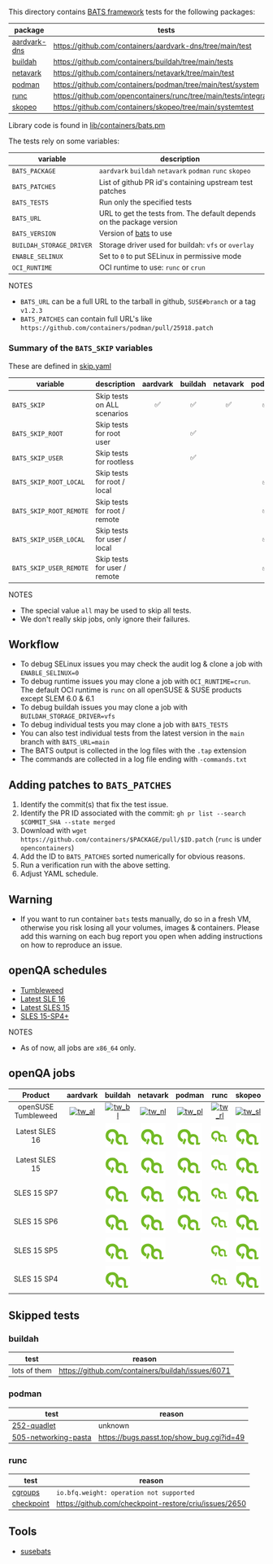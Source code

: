 
This directory contains [BATS framework](https://github.com/bats-core/bats-core) tests for the following packages:

| package | tests |
| --- | --- |
| [aardvark-dns](aardvark.pm) | https://github.com/containers/aardvark-dns/tree/main/test |
| [buildah](buildah.pm) | https://github.com/containers/buildah/tree/main/tests |
| [netavark](netavark.pm) | https://github.com/containers/netavark/tree/main/test |
| [podman](podman.pm) | https://github.com/containers/podman/tree/main/test/system |
| [runc](runc.pm) | https://github.com/opencontainers/runc/tree/main/tests/integration |
| [skopeo](skopeo.pm) | https://github.com/containers/skopeo/tree/main/systemtest |

Library code is found in [lib/containers/bats.pm](../../../lib/containers/bats.pm)

The tests rely on some variables:

| variable | description |
| --- | --- |
| `BATS_PACKAGE` | `aardvark` `buildah` `netavark` `podman` `runc` `skopeo` |
| `BATS_PATCHES` | List of github PR id's containing upstream test patches |
| `BATS_TESTS` | Run only the specified tests |
| `BATS_URL` | URL to get the tests from. The default depends on the package version |
| `BATS_VERSION` | Version of [bats](https://github.com/bats-core/bats-core) to use |
| `BUILDAH_STORAGE_DRIVER` | Storage driver used for buildah: `vfs` or `overlay` |
| `ENABLE_SELINUX` | Set to `0` to put SELinux in permissive mode |
| `OCI_RUNTIME` | OCI runtime to use: `runc` or `crun` |

NOTES
- `BATS_URL` can be a full URL to the tarball in github, `SUSE#branch` or a tag `v1.2.3`
- `BATS_PATCHES` can contain full URL's like `https://github.com/containers/podman/pull/25918.patch`

### Summary of the `BATS_SKIP` variables

These are defined in [skip.yaml](data/containers/bats/skip.yaml)

| variable | description | aardvark | buildah | netavark | podman | runc | skopeo |
|---|---|:---:|:---:|:---:|:---:|:---:|:---:|
| `BATS_SKIP` | Skip tests on ALL scenarios              |✅|✅|✅|✅|✅|✅|
| `BATS_SKIP_ROOT` | Skip tests for root user            |  |✅|  |  |✅|✅|
| `BATS_SKIP_USER` | Skip tests for rootless             |  |✅|  |  |✅|✅|
| `BATS_SKIP_ROOT_LOCAL` | Skip tests for root / local   |  |  |  |✅|  |  |
| `BATS_SKIP_ROOT_REMOTE` | Skip tests for root / remote |  |  |  |✅|  |  |
| `BATS_SKIP_USER_LOCAL` | Skip tests for user / local   |  |  |  |✅|  |  |
| `BATS_SKIP_USER_REMOTE` | Skip tests for user / remote |  |  |  |✅|  |  |

NOTES
 - The special value `all` may be used to skip all tests.
 - We don't really skip jobs, only ignore their failures.

## Workflow

- To debug SELinux issues you may check the audit log & clone a job with `ENABLE_SELINUX=0`
- To debug runtime issues you may clone a job with `OCI_RUNTIME=crun`.  The default OCI runtime is `runc` on all openSUSE & SUSE products except SLEM 6.0 & 6.1
- To debug buildah issues you may clone a job with `BUILDAH_STORAGE_DRIVER=vfs`
- To debug individual tests you may clone a job with `BATS_TESTS`
- You can also test individual tests from the latest version in the `main` branch with `BATS_URL=main`
- The BATS output is collected in the log files with the `.tap` extension
- The commands are collected in a log file ending with `-commands.txt`

## Adding patches to `BATS_PATCHES`

1. Identify the commit(s) that fix the test issue.
1. Identify the PR ID associated with the commit: `gh pr list --search $COMMIT_SHA --state merged`
1. Download with `wget https://github.com/containers/$PACKAGE/pull/$ID.patch` (`runc` is under `opencontainers`)
1. Add the ID to `BATS_PATCHES` sorted numerically for obvious reasons.
1. Run a verification run with the above setting.
1. Adjust YAML schedule.

## Warning

- If you want to run container `bats` tests manually, do so in a fresh VM, otherwise you risk losing all your volumes, images & containers.
Please add this warning on each bug report you open when adding instructions on how to reproduce an issue.

## openQA schedules

- [Tumbleweed](https://github.com/os-autoinst/opensuse-jobgroups/blob/master/job_groups/opensuse_tumbleweed.yaml)
- [Latest SLE 16](https://gitlab.suse.de/qac/qac-openqa-yaml/-/blob/master/containers/latest_host_sle16.yaml)
- [Latest SLES 15](https://gitlab.suse.de/qac/qac-openqa-yaml/-/blob/master/containers/latest_host.yaml)
- [SLES 15-SP4+](https://gitlab.suse.de/qac/qac-openqa-yaml/-/blob/master/containers/updates.yaml)

NOTES
- As of now, all jobs are `x86_64` only.

## openQA jobs

| Product             | aardvark         | buildah          | netavark         | podman           | runc             | skopeo |
|:---:|:---:|:---:|:---:|:---:|:---:|:---:|
| openSUSE Tumbleweed | [![tw_al]][tw_a] | [![tw_bl]][tw_b] | [![tw_nl]][tw_n] | [![tw_pl]][tw_p] | [![tw_rl]][tw_r] | [![tw_sl]][tw_s] |
| Latest SLES 16      |                  | [![logo]][s16_b] | [![logo]][s16_n] | [![logo]][s16_p] | [![logo]][s16_r] | [![logo]][s16_s] |
| Latest SLES 15      |                  | [![logo]][s15_b] | [![logo]][s15_n] | [![logo]][s15_p] | [![logo]][s15_r] | [![logo]][s15_s] |
| SLES 15 SP7         |                  | [![logo]][sp7_b] | [![logo]][sp7_n] | [![logo]][sp7_p] | [![logo]][sp7_r] | [![logo]][sp7_s] |
| SLES 15 SP6         |                  | [![logo]][sp6_b] | [![logo]][sp6_n] | [![logo]][sp6_p] | [![logo]][sp6_r] | [![logo]][sp6_s] |
| SLES 15 SP5         |                  | [![logo]][sp5_b] | [![logo]][sp5_n] |                  | [![logo]][sp5_r] | [![logo]][sp5_s] |
| SLES 15 SP4         |                  | [![logo]][sp4_b] |                  |                  | [![logo]][sp4_r] | [![logo]][sp4_s] |

[logo]: logo.svg

[tw_al]: https://openqa.opensuse.org/tests/latest/badge?distri=opensuse&flavor=DVD&version=Tumbleweed&arch=x86_64&test=container_host_aardvark_testsuite
[tw_a]: https://openqa.opensuse.org/tests/latest?distri=opensuse&flavor=DVD&version=Tumbleweed&arch=x86_64&test=container_host_aardvark_testsuite
[tw_bl]: https://openqa.opensuse.org/tests/latest/badge?distri=opensuse&flavor=DVD&version=Tumbleweed&arch=x86_64&test=container_host_buildah_testsuite
[tw_b]: https://openqa.opensuse.org/tests/latest?distri=opensuse&flavor=DVD&version=Tumbleweed&arch=x86_64&test=container_host_buildah_testsuite
[tw_nl]: https://openqa.opensuse.org/tests/latest/badge?distri=opensuse&flavor=DVD&version=Tumbleweed&arch=x86_64&test=container_host_netavark_testsuite
[tw_n]: https://openqa.opensuse.org/tests/latest?distri=opensuse&flavor=DVD&version=Tumbleweed&arch=x86_64&test=container_host_netavark_testsuite
[tw_pl]: https://openqa.opensuse.org/tests/latest/badge?distri=opensuse&flavor=DVD&version=Tumbleweed&arch=x86_64&test=container_host_podman_testsuite
[tw_p]: https://openqa.opensuse.org/tests/latest?distri=opensuse&flavor=DVD&version=Tumbleweed&arch=x86_64&test=container_host_podman_testsuite
[tw_rl]: https://openqa.opensuse.org/tests/latest/badge?distri=opensuse&flavor=DVD&version=Tumbleweed&arch=x86_64&test=container_host_runc_testsuite
[tw_r]: https://openqa.opensuse.org/tests/latest?distri=opensuse&flavor=DVD&version=Tumbleweed&arch=x86_64&test=container_host_runc_testsuite
[tw_sl]: https://openqa.opensuse.org/tests/latest/badge?distri=opensuse&flavor=DVD&version=Tumbleweed&arch=x86_64&test=container_host_skopeo_testsuite
[tw_s]: https://openqa.opensuse.org/tests/latest?distri=opensuse&flavor=DVD&version=Tumbleweed&arch=x86_64&test=container_host_skopeo_testsuite

[s16_b]: https://openqa.suse.de/tests/latest?distri=sle&flavor=Online&version=16.0&arch=x86_64&test=buildah_testsuite
[s16_n]: https://openqa.suse.de/tests/latest?distri=sle&flavor=Online&version=16.0&arch=x86_64&test=netavark_testsuite
[s16_p]: https://openqa.suse.de/tests/latest?distri=sle&flavor=Online&version=16.0&arch=x86_64&test=podman_testsuite
[s16_r]: https://openqa.suse.de/tests/latest?distri=sle&flavor=Online&version=16.0&arch=x86_64&test=runc_testsuite
[s16_s]: https://openqa.suse.de/tests/latest?distri=sle&flavor=Online&version=16.0&arch=x86_64&test=skopeo_testsuite

[s15_b]: https://openqa.suse.de/tests/latest?distri=sle&flavor=Online&version=15-SP7&arch=x86_64&test=buildah_testsuite
[s15_n]: https://openqa.suse.de/tests/latest?distri=sle&flavor=Online&version=15-SP7&arch=x86_64&test=netavark_testsuite
[s15_p]: https://openqa.suse.de/tests/latest?distri=sle&flavor=Online&version=15-SP7&arch=x86_64&test=podman_testsuite
[s15_r]: https://openqa.suse.de/tests/latest?distri=sle&flavor=Online&version=15-SP7&arch=x86_64&test=runc_testsuite
[s15_s]: https://openqa.suse.de/tests/latest?distri=sle&flavor=Online&version=15-SP7&arch=x86_64&test=skopeo_testsuite

[sp7_b]: https://openqa.suse.de/tests/latest?distri=sle&flavor=Server-DVD-Updates&version=15-SP7&arch=x86_64&test=buildah_testsuite
[sp7_n]: https://openqa.suse.de/tests/latest?distri=sle&flavor=Server-DVD-Updates&version=15-SP7&arch=x86_64&test=netavark_testsuite
[sp7_p]: https://openqa.suse.de/tests/latest?distri=sle&flavor=Server-DVD-Updates&version=15-SP7&arch=x86_64&test=podman_testsuite
[sp7_r]: https://openqa.suse.de/tests/latest?distri=sle&flavor=Server-DVD-Updates&version=15-SP7&arch=x86_64&test=runc_testsuite
[sp7_s]: https://openqa.suse.de/tests/latest?distri=sle&flavor=Server-DVD-Updates&version=15-SP7&arch=x86_64&test=skopeo_testsuite

[sp6_b]: https://openqa.suse.de/tests/latest?distri=sle&flavor=Server-DVD-Updates&version=15-SP6&arch=x86_64&test=buildah_testsuite
[sp6_n]: https://openqa.suse.de/tests/latest?distri=sle&flavor=Server-DVD-Updates&version=15-SP6&arch=x86_64&test=netavark_testsuite
[sp6_p]: https://openqa.suse.de/tests/latest?distri=sle&flavor=Server-DVD-Updates&version=15-SP6&arch=x86_64&test=podman_testsuite
[sp6_r]: https://openqa.suse.de/tests/latest?distri=sle&flavor=Server-DVD-Updates&version=15-SP6&arch=x86_64&test=runc_testsuite
[sp6_s]: https://openqa.suse.de/tests/latest?distri=sle&flavor=Server-DVD-Updates&version=15-SP6&arch=x86_64&test=skopeo_testsuite

[sp5_b]: https://openqa.suse.de/tests/latest?distri=sle&flavor=Server-DVD-Updates&version=15-SP5&arch=x86_64&test=buildah_testsuite
[sp5_n]: https://openqa.suse.de/tests/latest?distri=sle&flavor=Server-DVD-Updates&version=15-SP5&arch=x86_64&test=netavark_testsuite
[sp5_r]: https://openqa.suse.de/tests/latest?distri=sle&flavor=Server-DVD-Updates&version=15-SP5&arch=x86_64&test=runc_testsuite
[sp5_s]: https://openqa.suse.de/tests/latest?distri=sle&flavor=Server-DVD-Updates&version=15-SP5&arch=x86_64&test=skopeo_testsuite

[sp4_b]: https://openqa.suse.de/tests/latest?distri=sle&flavor=Server-DVD-Updates&version=15-SP4&arch=x86_64&test=buildah_testsuite
[sp4_r]: https://openqa.suse.de/tests/latest?distri=sle&flavor=Server-DVD-Updates&version=15-SP4&arch=x86_64&test=runc_testsuite
[sp4_s]: https://openqa.suse.de/tests/latest?distri=sle&flavor=Server-DVD-Updates&version=15-SP4&arch=x86_64&test=skopeo_testsuite

## Skipped tests

### buildah

| test | reason |
| --- | --- |
| lots of them | https://github.com/containers/buildah/issues/6071 |

### podman

| test | reason |
| --- | --- |
| [252-quadlet] | unknown |
| [505-networking-pasta] | https://bugs.passt.top/show_bug.cgi?id=49 |

[080-pause]: https://github.com/containers/podman/blob/main/test/system/080-pause.bats
[252-quadlet]: https://github.com/containers/podman/blob/main/test/system/252-quadlet.bats
[505-networking-pasta]: https://github.com/containers/podman/blob/main/test/system/505-networking-pasta.bats

### runc

| test | reason |
| --- | --- |
| [cgroups] | `io.bfq.weight: operation not supported` |
| [checkpoint] | https://github.com/checkpoint-restore/criu/issues/2650 |

[cgroups]: https://github.com/opencontainers/runc/blob/main/tests/integration/cgroups.bats
[checkpoint]: https://github.com/opencontainers/runc/blob/main/tests/integration/checkpoint.bats

## Tools

- [susebats](https://github.com/ricardobranco777/susebats)

